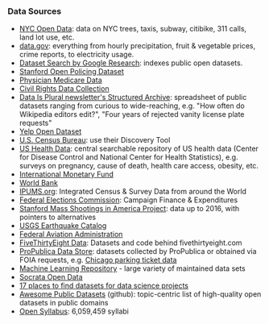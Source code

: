### Data Sources

* [NYC Open Data](https://opendata.cityofnewyork.us/): data on NYC trees, taxis, subway, citibike, 311 calls, land lot use, etc.
* [data.gov](https://www.data.gov/): everything from hourly precipitation, fruit & vegetable prices, crime reports, to electricity usage.
* [Dataset Search by Google Research](https://datasetsearch.research.google.com/): indexes public open datasets.
* [Stanford Open Policing Dataset](https://openpolicing.stanford.edu/data/)
* [Physician Medicare Data](https://data.medicare.gov/data/archives/physician-compare)
* [Civil Rights Data Collection](https://ocrdata.ed.gov/)
* [Data Is Plural newsletter's Structured Archive](https://docs.google.com/spreadsheets/d/1wZhPLMCHKJvwOkP4juclhjFgqIY8fQFMemwKL2c64vk/edit#gid=0): spreadsheet of  public datasets ranging from curious to wide-reaching, e.g. "How often do Wikipedia editors edit?", "Four years of rejected vanity license plate requests"
* [Yelp Open Dataset](https://www.yelp.com/dataset)
* [U.S. Census Bureau](https://www.census.gov/data.html): use their Discovery Tool
* [US Health Data](https://data.cdc.gov/): central searchable repository of US health data (Center for Disease Control and National Center for Health Statistics), e.g. surveys on pregnancy, cause of death, health care access, obesity, etc.
* [International Monetary Fund](http://www.imf.org/en/Data)
* [World Bank](https://data.worldbank.org/)
* [IPUMS.org](https://www.ipums.org/):  Integrated Census & Survey Data from around the World
* [Federal Elections Commission](http://www.fec.gov/finance/disclosure/ftpdet.shtml): Campaign Finance & Expenditures
* [Stanford Mass Shootings in America Project](https://library.stanford.edu/projects/mass-shootings-america): data up to 2016, with pointers to alternatives
* [USGS Earthquake Catalog](https://earthquake.usgs.gov/data/data.php)
* [Federal Aviation Administration](https://www.faa.gov/data_research/)
* [FiveThirtyEight Data](https://github.com/fivethirtyeight/data/): Datasets and code behind fivethirtyeight.com
* [ProPublica Data Store](https://www.propublica.org/datastore/): datasets collected by ProPublica or obtained via FOIA requests, e.g. [Chicago parking ticket data](https://www.propublica.org/datastore/dataset/chicago-parking-ticket-data)
* [Machine Learning Repository](http://archive.ics.uci.edu/ml/) - large variety of maintained data sets
* [Socrata Open Data](https://opendata.socrata.com/)
* [17 places to find datasets for data science projects](https://www.dataquest.io/blog/free-datasets-for-projects/)
* [Awesome Public Datasets](https://github.com/awesomedata/awesome-public-datasets) (github): topic-centric list of high-quality open datasets in public domains
* [Open Syllabus](https://opensyllabus.org/): 6,059,459 syllabi
